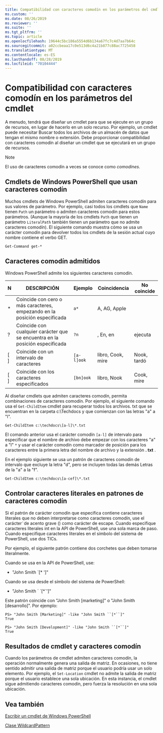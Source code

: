 ```yaml
---
title: Compatibilidad con caracteres comodín en los parámetros del cmdlet
ms.custom: ''
ms.date: 08/26/2019
ms.reviewer: ''
ms.suite: ''
ms.tgt_pltfrm: ''
ms.topic: article
ms.openlocfilehash: 19644c5bc186a5554d6b134a67fc7c4d7aa7b64c
ms.sourcegitcommit: a02ccbeaa17c0e513d6c4a21b877c88ac7725458
ms.translationtype: MT
ms.contentlocale: es-ES
ms.lasthandoff: 08/28/2019
ms.locfileid: "70104444"
---
```

# <a name="supporting-wildcard-characters-in-cmdlet-parameters"></a>Compatibilidad con caracteres comodín en los parámetros del cmdlet

A menudo, tendrá que diseñar un cmdlet para que se ejecute en un grupo de recursos, en lugar de hacerlo en un solo recurso. Por ejemplo, un cmdlet puede necesitar Buscar todos los archivos de un almacén de datos que tengan el mismo nombre o extensión. Debe proporcionar compatibilidad con caracteres comodín al diseñar un cmdlet que se ejecutará en un grupo de recursos.

> [!NOTE]
> El uso de caracteres comodín a veces se conoce como *comodines*.

## <a name="windows-powershell-cmdlets-that-use-wildcards"></a>Cmdlets de Windows PowerShell que usan caracteres comodín

 Muchos cmdlets de Windows PowerShell admiten caracteres comodín para sus valores de parámetro. Por ejemplo, casi todos los cmdlets que `Name` tienen `Path` un parámetro o admiten caracteres comodín para estos parámetros. (Aunque la mayoría de los cmdlets `Path` que tienen un parámetro `LiteralPath` también tienen un parámetro que no admite caracteres comodín). El siguiente comando muestra cómo se usa un carácter comodín para devolver todos los cmdlets de la sesión actual cuyo nombre contiene el verbo GET.

 `Get-Command get-*`

## <a name="supported-wildcard-characters"></a>Caracteres comodín admitidos

Windows PowerShell admite los siguientes caracteres comodín.

| N |                             DESCRIPCIÓN                             |  Ejemplo   |     Coincidencia      | No coincide |
| -------- | ------------------------------------------------------------------- | ---------- | ---------------- | -------------- |
| *        | Coincide con cero o más caracteres, empezando en la posición especificada | `a*`       | A, AG, Apple     |                |
| ?        | Coincide con cualquier carácter que se encuentra en la posición especificada                     | `?n`       | , En, en       | ejecuta            |
| [ ]      | Coincide con un intervalo de caracteres                                       | `[a-l]ook` | libro, Cook, mire | Nook, tardó     |
| [ ]      | Coincide con los caracteres especificados                                    | `[bn]ook`  | libro, Nook       | Cook, mire     |

Al diseñar cmdlets que admiten caracteres comodín, permita combinaciones de caracteres comodín. Por ejemplo, el siguiente comando usa el `Get-ChildItem` cmdlet para recuperar todos los archivos. txt que se encuentran en la carpeta c:\Techdocs y que comienzan con las letras "a" a "l".

`Get-ChildItem c:\techdocs\[a-l]\*.txt`

El comando anterior usa el carácter comodín `[a-l]` de intervalo para especificar que el nombre de archivo debe empezar con los caracteres "a" a "l" `*` y usar el carácter comodín como marcador de posición para los caracteres entre la primera letra del nombre de archivo y la extensión **. txt** .

En el ejemplo siguiente se usa un patrón de caracteres comodín de intervalo que excluye la letra "d", pero se incluyen todas las demás Letras de la "a" a la "f".

`Get-ChildItem c:\techdocs\[a-cef]\*.txt`

## <a name="handling-literal-characters-in-wildcard-patterns"></a>Controlar caracteres literales en patrones de caracteres comodín

Si el patrón de carácter comodín que especifica contiene caracteres literales que no deben interpretarse como caracteres comodín, use el carácter`` ` ``de acento grave () como carácter de escape. Cuando especifique caracteres literales int en la API de PowerShell, use una sola marca de paso. Cuando especifique caracteres literales en el símbolo del sistema de PowerShell, use dos TICs.

Por ejemplo, el siguiente patrón contiene dos corchetes que deben tomarse literalmente.

Cuando se usa en la API de PowerShell, use:

- "John Smith \`[* ']"

Cuando se usa desde el símbolo del sistema de PowerShell:

- "John Smith \` \`[*\`']"

Este patrón coincide con "John Smith [marketing]" o "John Smith [desarrollo]". Por ejemplo:

```
PS> "John Smith [Marketing]" -like "John Smith ``[*``]"
True

PS> "John Smith [Development]" -like "John Smith ``[*``]"
True
```

## <a name="cmdlet-output-and-wildcard-characters"></a>Resultados de cmdlet y caracteres comodín

Cuando los parámetros de cmdlet admiten caracteres comodín, la operación normalmente genera una salida de matriz.
En ocasiones, no tiene sentido admitir una salida de matriz porque el usuario podría usar un solo elemento. Por ejemplo, el `Set-Location` cmdlet no admite la salida de matriz porque el usuario establece una sola ubicación. En esta instancia, el cmdlet sigue admitiendo caracteres comodín, pero fuerza la resolución en una sola ubicación.

## <a name="see-also"></a>Vea también

[Escribir un cmdlet de Windows PowerShell](./writing-a-windows-powershell-cmdlet.md)

[Clase WildcardPattern](/dotnet/api/system.management.automation.wildcardpattern)
